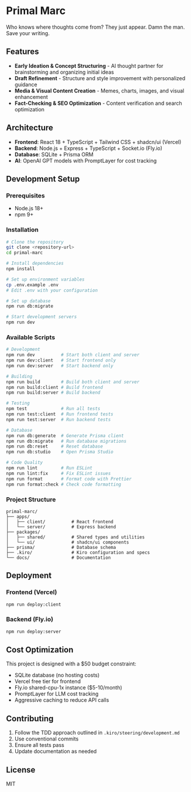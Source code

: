 # Primal Marc

Who knows where thoughts come from? They just appear. Damn the man. Save your writing.

## Features

- **Early Ideation & Concept Structuring** - AI thought partner for brainstorming and organizing initial ideas
- **Draft Refinement** - Structure and style improvement with personalized guidance  
- **Media & Visual Content Creation** - Memes, charts, images, and visual enhancement
- **Fact-Checking & SEO Optimization** - Content verification and search optimization

## Architecture

- **Frontend**: React 18 + TypeScript + Tailwind CSS + shadcn/ui (Vercel)
- **Backend**: Node.js + Express + TypeScript + Socket.io (Fly.io)
- **Database**: SQLite + Prisma ORM
- **AI**: OpenAI GPT models with PromptLayer for cost tracking

## Development Setup

### Prerequisites

- Node.js 18+
- npm 9+

### Installation

```bash
# Clone the repository
git clone <repository-url>
cd primal-marc

# Install dependencies
npm install

# Set up environment variables
cp .env.example .env
# Edit .env with your configuration

# Set up database
npm run db:migrate

# Start development servers
npm run dev
```

### Available Scripts

```bash
# Development
npm run dev          # Start both client and server
npm run dev:client   # Start frontend only
npm run dev:server   # Start backend only

# Building
npm run build        # Build both client and server
npm run build:client # Build frontend
npm run build:server # Build backend

# Testing
npm test             # Run all tests
npm run test:client  # Run frontend tests
npm run test:server  # Run backend tests

# Database
npm run db:generate  # Generate Prisma client
npm run db:migrate   # Run database migrations
npm run db:reset     # Reset database
npm run db:studio    # Open Prisma Studio

# Code Quality
npm run lint         # Run ESLint
npm run lint:fix     # Fix ESLint issues
npm run format       # Format code with Prettier
npm run format:check # Check code formatting
```

### Project Structure

```
primal-marc/
├── apps/
│   ├── client/          # React frontend
│   └── server/          # Express backend
├── packages/
│   ├── shared/          # Shared types and utilities
│   └── ui/              # shadcn/ui components
├── prisma/              # Database schema
├── .kiro/               # Kiro configuration and specs
└── docs/                # Documentation
```

## Deployment

### Frontend (Vercel)

```bash
npm run deploy:client
```

### Backend (Fly.io)

```bash
npm run deploy:server
```

## Cost Optimization

This project is designed with a $50 budget constraint:

- SQLite database (no hosting costs)
- Vercel free tier for frontend
- Fly.io shared-cpu-1x instance ($5-10/month)
- PromptLayer for LLM cost tracking
- Aggressive caching to reduce API calls

## Contributing

1. Follow the TDD approach outlined in `.kiro/steering/development.md`
2. Use conventional commits
3. Ensure all tests pass
4. Update documentation as needed

## License

MIT